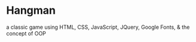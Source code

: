 # Hangman
a classic game using HTML, CSS, JavaScript, JQuery, Google Fonts, &amp; the concept of OOP

